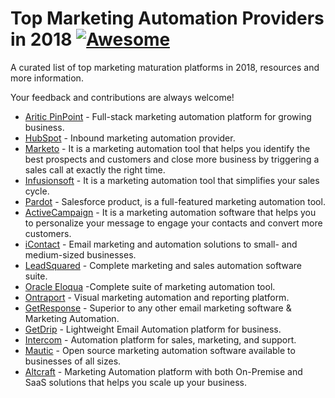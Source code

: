 # Top Marketing Automation Providers in 2018 [![Awesome](https://cdn.rawgit.com/sindresorhus/awesome/d7305f38d29fed78fa85652e3a63e154dd8e8829/media/badge.svg)](https://github.com/ankitpr89/marketing-automation/)

A curated list of top marketing maturation platforms in 2018, resources and more information.

Your feedback and contributions are always welcome!

* [Aritic PinPoint](https://aritic.com) - Full-stack marketing automation platform for growing business.
* [HubSpot](http://hubspot.com/) - Inbound marketing automation provider.
* [Marketo](https://www.marketo.com/) - It is a marketing automation tool that helps you identify the best prospects and customers and close more business by triggering a sales call at exactly the right time. 
* [Infusionsoft](https://www.infusionsoft.com/) - It is a marketing automation tool that simplifies your sales cycle.
* [Pardot](http://www.pardot.com/) - Salesforce product, is a full-featured marketing automation tool.
* [ActiveCampaign](http://www.activecampaign.com/) - It is a marketing automation software that helps you to personalize your message to engage your contacts and convert more customers.
* [iContact](https://www.icontact.com/) - Email marketing and automation solutions to small- and medium-sized businesses.
* [LeadSquared](http://www.leadsquared.com/) - Complete marketing and sales automation software suite.
* [Oracle Eloqua](https://www.marketo.com/) -Complete suite of marketing automation tool.
* [Ontraport](https://ontraport.com/) - Visual marketing automation and reporting platform.
* [GetResponse](https://www.getresponse.com/) - Superior to any other email marketing software & Marketing Automation.
* [GetDrip](https://www.drip.com/) - Lightweight Email Automation platform for business.
* [Intercom](https://www.intercom.com/) - Automation platform for sales, marketing, and support.
* [Mautic](https://www.mautic.org/) - Open source marketing automation software available to businesses of all sizes.
* [Altcraft](https://altcraft.com/) - Marketing Automation platform with both On-Premise and SaaS solutions that helps you scale up your business.
